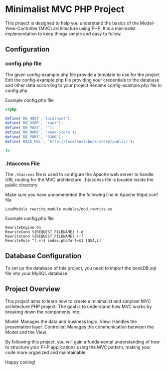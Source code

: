 # Minimalist MVC PHP Project

This project is designed to help you understand the basics of the Model-View-Controller (MVC) architecture using PHP. It is a minimalist implementation to keep things simple and easy to follow.

## Configuration

### config.php file
The given config-example.php file provide a template to use for the project
Edit the config-example.php file providing your credentials to the database and other data according to your project
Rename config-example.php file to config.php

Example config.php file

```php
<?php

define('DB_HOST','localhost');
define('DB_USER', 'root');
define('DB_PASS', '');
define('DB_NAME', 'book-store');
define('DB_PORT', '3306');
define('BASE_URL', 'http://localhost/book-store/public/');

?>
```
### .htaccess File

The `.htaccess` file is used to configure the Apache web server to handle URL routing for the MVC architecture.
.htaccess file is located inside the public directory

Make sure you have uncommented the following line in Apache httpd.conf file

```apache_conf
LoadModule rewrite_module modules/mod_rewrite.so
```

Example config.php file

```apache_conf
RewriteEngine On
RewriteCond %{REQUEST_FILENAME} !-d
RewriteCond %{REQUEST_FILENAME} !-f
RewriteRule ^(.+)$ index.php?url=$1 [QSA,L]
```

## Database Configuration
To set up the database of this project, you need to import the bookDB.sql file into your MySQL database.

## Project Overview
This project aims to learn how to create a minimalist and simplest MVC architecture PHP project. The goal is to understand how MVC works by breaking down the components into:

Model: Manages the data and business logic.
View: Handles the presentation layer.
Controller: Manages the communication between the Model and the View.

By following this project, you will gain a fundamental understanding of how to structure your PHP applications using the MVC pattern, making your code more organized and maintainable.

Happy coding!